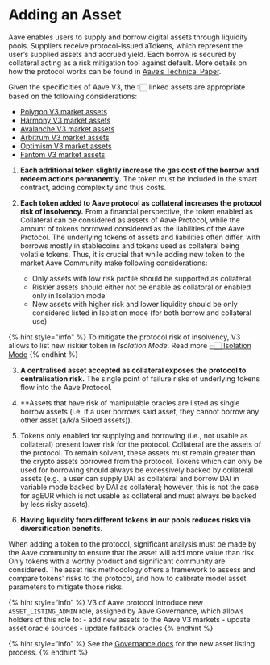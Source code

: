 # Adding an Asset

Aave enables users to supply and borrow digital assets through liquidity pools. Suppliers receive protocol-issued aTokens, which represent the user’s supplied assets and accrued yield. Each borrow is secured by collateral acting as a risk mitigation tool against default.
More details on how the protocol works can be found in [Aave’s Technical Paper](https://github.com/aave/aave-v3-core/blob/master/techpaper/Aave_V3_Technical_Paper.pdf).

Given the specificities of Aave V3, the 👇🏻 linked assets are appropriate based on the following considerations:

- [Polygon V3 market assets](polygon.md#related-smart-contracts)
- [Harmony V3 market assets](harmony.md#related-smart-contracts)
- [Avalanche V3 market assets](avalanche.md#related-smart-contracts)
- [Arbitrum V3 market assets](arbitrum.md#related-smart-contracts)
- [Optimism V3 market assets](optimism.md#related-smart-contracts)
- [Fantom V3 market assets](fantom.md#related-smart-contracts)

1. **Each additional token slightly increase the gas cost of the borrow and redeem actions permanently.** The token must be included in the smart contract, adding complexity and thus costs.

2. **Each token added to Aave protocol as collateral increases the protocol risk of insolvency.** From a financial perspective, the token enabled as Collateral can be considered as assets of Aave Protocol, while the amount of tokens borrowed considered as the liabilities of the Aave Protocol. The underlying tokens of assets and liabilities often differ, with borrows mostly in stablecoins and tokens used as collateral being volatile tokens. Thus, it is crucial that while adding new token to the market Aave Community make following considerations:

    - Only assets with low risk profile should be supported as collateral
    - Riskier assets should either not be enable as collatoral or enabled only in Isolation mode
    - New assets with higher risk and lower liquidity should be only considered listed in Isolation mode (for both borrow and collateral use)

{% hint style="info" %}
To mitigate the protocol risk of insolvency, V3 allows to list new riskier token in *Isolation Mode*. Read more [👉🏻 Isolation Mode](https://docs.aave.com/developers/whats-new/isolation-mode)
{% endhint %}

3. **A centralised asset accepted as collateral exposes the protocol to centralisation risk.** The single point of failure risks of underlying tokens flow into the Aave Protocol.

4. **Assets that have risk of manipulable oracles are listed as single borrow assets (i.e. if a user borrows said asset, they cannot borrow any other asset (a/k/a Siloed assets)).

5. Tokens only enabled for supplying and borrowing (i.e., not usable as collateral) present lower risk for the protocol. Collateral are the assets of the protocol. To remain solvent, these assets must remain greater than the crypto assets borrowed from the protocol. Tokens which can only be used for borrowing should always be excessively backed by collateral assets (e.g., a user can supply DAI as collateral and borrow DAI in variable mode backed by DAI as collateral; however, this is not the case for agEUR which is not usable as collateral and must always be backed by less risky assets).

6. **Having liquidity from different tokens in our pools reduces risks via diversification benefits.**

When adding a token to the protocol, significant analysis must be made by the Aave community to ensure that the asset will add more value than risk. Only tokens with a worthy product and significant community are considered. The asset risk methodology offers a framework to assess and compare tokens’ risks to the protocol, and how to calibrate model asset parameters to mitigate those risks.

{% hint style=“info” %} V3 of Aave protocol introduce new `ASSET_LISTING_ADMIN` role, assigned by Aave Governance, which allows holders of this role to: - add new assets to the Aave V3 markets - update asset oracle sources - update fallback oracles {% endhint %}

{% hint style=“info” %} See the [Governance docs](https://docs.aave.com/governance/) for the new asset listing process. {% endhint %}
